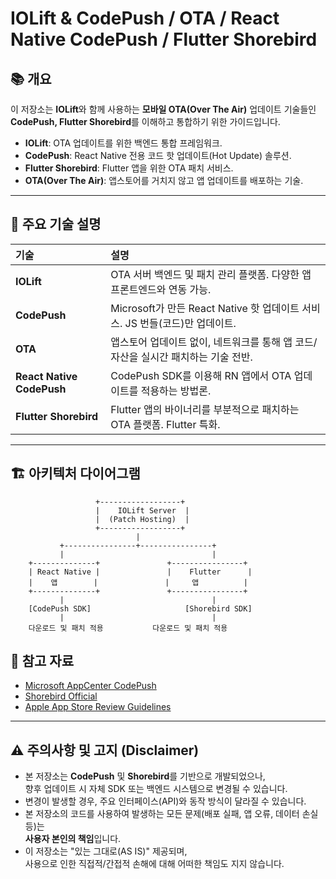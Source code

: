 # IOLift & CodePush / OTA / React Native CodePush / Flutter Shorebird

## 📚 개요

이 저장소는 **IOLift**와 함께 사용하는 **모바일 OTA(Over The Air)** 업데이트 기술들인  
**CodePush, Flutter Shorebird**를 이해하고 통합하기 위한 가이드입니다.

- **IOLift**: OTA 업데이트를 위한 백엔드 통합 프레임워크.
- **CodePush**: React Native 전용 코드 핫 업데이트(Hot Update) 솔루션.
- **Flutter Shorebird**: Flutter 앱을 위한 OTA 패치 서비스.
- **OTA(Over The Air)**: 앱스토어를 거치지 않고 앱 업데이트를 배포하는 기술.

---

## 🚀 주요 기술 설명

| 기술 | 설명 |
|:---|:---|
| **IOLift** | OTA 서버 백엔드 및 패치 관리 플랫폼. 다양한 앱 프론트엔드와 연동 가능. |
| **CodePush** | Microsoft가 만든 React Native 핫 업데이트 서비스. JS 번들(코드)만 업데이트. |
| **OTA** | 앱스토어 업데이트 없이, 네트워크를 통해 앱 코드/자산을 실시간 패치하는 기술 전반. |
| **React Native CodePush** | CodePush SDK를 이용해 RN 앱에서 OTA 업데이트를 적용하는 방법론. |
| **Flutter Shorebird** | Flutter 앱의 바이너리를 부분적으로 패치하는 OTA 플랫폼. Flutter 특화. |

---

## 🏗️ 아키텍처 다이어그램

```
                   +------------------+
                   |    IOLift Server  |
                   |  (Patch Hosting)  |
                   +------------------+
                            |
           +----------------+----------------+
           |                                 |
    +--------------+               +----------------+
    | React Native |               |    Flutter      |
    |    앱        |               |     앱          |
    +--------------+               +----------------+
           |                                 |
    [CodePush SDK]                     [Shorebird SDK]
           |                                 |
    다운로드 및 패치 적용           다운로드 및 패치 적용
```

## 📄 참고 자료
- [Microsoft AppCenter CodePush](https://microsoft.github.io/code-push/)
- [Shorebird Official](https://shorebird.dev/)
- [Apple App Store Review Guidelines](https://developer.apple.com/app-store/review/guidelines/)

---

## ⚠️ 주의사항 및 고지 (Disclaimer)

- 본 저장소는 **CodePush** 및 **Shorebird**를 기반으로 개발되었으나,  
  향후 업데이트 시 자체 SDK 또는 백엔드 시스템으로 변경될 수 있습니다.
- 변경이 발생할 경우, 주요 인터페이스(API)와 동작 방식이 달라질 수 있습니다.
- 본 저장소의 코드를 사용하여 발생하는 모든 문제(배포 실패, 앱 오류, 데이터 손실 등)는  
  **사용자 본인의 책임**입니다.
- 이 저장소는 "있는 그대로(AS IS)" 제공되며,  
  사용으로 인한 직접적/간접적 손해에 대해 어떠한 책임도 지지 않습니다.
